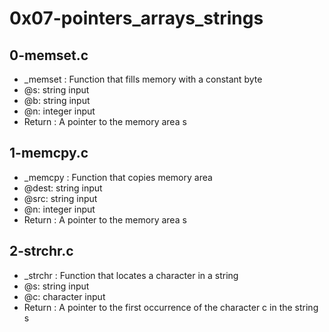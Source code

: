 # 0x07-pointers_arrays_strings
## 0-memset.c
* _memset : Function that fills memory with a constant byte
* @s: string input
* @b: string input
* @n: integer input
* Return : A pointer to the memory area s
## 1-memcpy.c
* _memcpy : Function that copies memory area
* @dest: string input
* @src: string input
* @n: integer input
* Return : A pointer to the memory area s
## 2-strchr.c
* _strchr : Function that locates a character in a string
* @s: string input
* @c: character input
* Return : A pointer to the first occurrence of the character c in the string s
